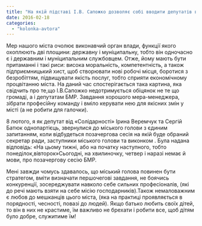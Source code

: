 ```yaml
---
title: "На якій підставі І.В. Сапожко дозволяє собі вводити депутатів в оману?"
date: 2016-02-18
categories: 
  - "kolonka-avtora"
---
```


Мер нашого міста очолює виконавчий орган влади, функції якого охоплюють дві площини: державну і муніципальну, тобто він одночасно є і державним і муніципальним службовцем. Отже, йому мають бути притаманні і такі риси: висока моральність, компетентність, а також підприємницький хист, щоб створювати нові робочі місця, боротися з безробіттям, підвищувати якість послуг, тобто сприяти економічному процвітанню міста. На даний час спостерігається така картина, яка свідчить про те,що І.В.Сапожко недотримується обіцянок не те що громаді, а і депутатам БМР. Завдання хорошого мера-менеджера, зібрати професійну команду і вміло керувати нею для якісних змін у місті (а не робити для галочки).

8 лютого, я як депутат від «Солідарності» Ірина Веремчук та Сергій Батюк однопартієць, звернулися до міського голови з єдиним запитанням, коли відбудеться позачергова сесія на якій буде обраний секретар ради, заступники міського голови та виконком . Була надана відповідь: «На цьому тижні, або на початку наступного, тобто понеділок,вівторок»Сьогодні, на хвилиночку, четвер і наразі немає й мови, про позачергову сесію БМР.

Мені завжди чомусь здавалось, що міський голова повинен бути стратегом, вміти визначати першочегові завдання, не боячись конкуренції, зосереджувати навколо себе сильних професіоналів, (які до речі мають взяти на себе місію господарників).Також немаловажним є любов до мешканців цього міста, (яка на практиці проявляється в порядності, чесності, повазі до людей). Якщо батько любить своїх дітей, то він в них не крастиме, їм важливо не брехати і робити все, щоб дітям було добре, служитиме їм!
